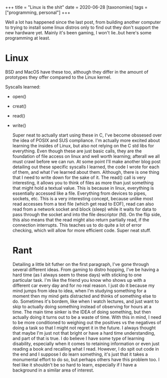 +++
title = "Linux is the shit"
date = 2020-06-28
[taxonomies]
tags = ["programming, personal"]
+++

Well a lot has happened since the last post, from building another computer to trying to install some linux distros only to find out they don't support the new hardware yet. Mainly it's been gaming, I won't lie..but here's some programming at least.

# Linux

BSD and MacOS have these too, although they differ in the amount of prototypes they offer compared to the Linux kernel.

Syscalls learned:

- open()
- creat()
- read()
- write()

  Super neat to actually start using these in C, I've become obssesed over the idea of POSIX and SUS compliance. I'm actually more excited about learning the insides of Linux, but also not relying on the C std libs for everything. Even though these are just basic calls, they are the foundation of file access on linux and well worth learning; afterall we all must crawl before we can run. At some point I'll make another blog post detailing out these specific syscalls I learned, the code I wrote for each of them, and what I've learned about them. Although, there is one thing that I need to write down for the sake of it. The read() call is very interesting, it allows you to think of files as more than just something that might hold a textual value. This is because in linux, everything is essentially accessed like a file. Everything from devices to pipes, sockets, etc. This is a very interesting concept, because unlike most read accesses from a text file (which get read to EOF), read can also read from a network socket and block (sleep) while it waits for data to pass through the socket and into the file descriptor (fd). On the flip side, this also means that the read might also return partially read, if the connection interrupts. This teaches us to do quite a lot of error checking, which will allow for more efficient code. Super neat stuff.

  # Rant

  Detailing a little bit futher on the first paragraph, I've gone through several different ideas. From gaming to distro hopping, I've be having a hard time (as I always seem to these days) with sticking to one particular task. I'm like the friend you know who shows up with a different car every day and for no real reason. I just do it because my mind jumps from idea to idea, when I'm studying something for a moment then my mind gets distracted and thinks of something else to do. Sometimes it's bordem, like when I watch lectures, and just want to skip to actually doing something instead of observing for hours at a time. The main time sinker is the IDEA of doing something, but then actually doing it turns out to be a waste of time. With this in mind, I need to be more conditioned to weighing out the positives vs the negatives of doing a task so that I might not regret it in the future. I always thought that maybe I'm just not that bright or have a hard time understanding, and part of that is true. I do believe I have some type of learning disability, especially when it comes to retaining information or even just reading a book and recalling what I read. However, I do spit out code in the end and I suppose I do learn something, it's just that it takes a monumental effort to do so, but perhaps others have this problem too. I feel like it shouldn't be so hard to learn, especially if I have a background in a similar area of interest.

